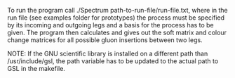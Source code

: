 To run the program call ./Spectrum path-to-run-file/run-file.txt, where in the run file (see examples folder for prototypes) the process must be specified by its incoming and outgoing legs and a basis for the process has to be given.
The program then calculates and gives out the soft matrix and colour change matrices for all possible gluon insertions between two legs.

NOTE: If the GNU scientific library is installed on a different path than /usr/include/gsl, the path variable has to be updated to the actual path to GSL in the makefile.